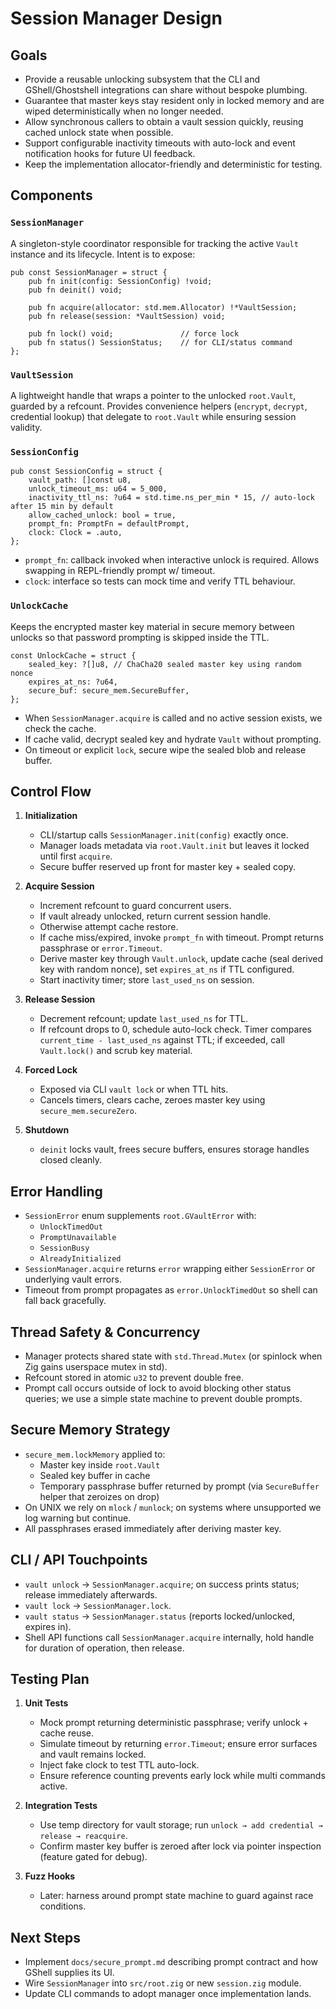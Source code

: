 # Session Manager Design

## Goals

- Provide a reusable unlocking subsystem that the CLI and GShell/Ghostshell integrations can share without bespoke plumbing.
- Guarantee that master keys stay resident only in locked memory and are wiped deterministically when no longer needed.
- Allow synchronous callers to obtain a vault session quickly, reusing cached unlock state when possible.
- Support configurable inactivity timeouts with auto-lock and event notification hooks for future UI feedback.
- Keep the implementation allocator-friendly and deterministic for testing.

## Components

### `SessionManager`

A singleton-style coordinator responsible for tracking the active `Vault` instance and its lifecycle.  Intent is to expose:

```zig
pub const SessionManager = struct {
    pub fn init(config: SessionConfig) !void;
    pub fn deinit() void;

    pub fn acquire(allocator: std.mem.Allocator) !*VaultSession;
    pub fn release(session: *VaultSession) void;

    pub fn lock() void;               // force lock
    pub fn status() SessionStatus;    // for CLI/status command
};
```

### `VaultSession`

A lightweight handle that wraps a pointer to the unlocked `root.Vault`, guarded by a refcount.  Provides convenience helpers (`encrypt`, `decrypt`, credential lookup) that delegate to `root.Vault` while ensuring session validity.

### `SessionConfig`

```zig
pub const SessionConfig = struct {
    vault_path: []const u8,
    unlock_timeout_ms: u64 = 5_000,
    inactivity_ttl_ns: ?u64 = std.time.ns_per_min * 15, // auto-lock after 15 min by default
    allow_cached_unlock: bool = true,
    prompt_fn: PromptFn = defaultPrompt,
    clock: Clock = .auto,
};
```

- `prompt_fn`: callback invoked when interactive unlock is required. Allows swapping in REPL-friendly prompt w/ timeout.
- `clock`: interface so tests can mock time and verify TTL behaviour.

### `UnlockCache`

Keeps the encrypted master key material in secure memory between unlocks so that password prompting is skipped inside the TTL.

```zig
const UnlockCache = struct {
    sealed_key: ?[]u8, // ChaCha20 sealed master key using random nonce
    expires_at_ns: ?u64,
    secure_buf: secure_mem.SecureBuffer,
};
```

- When `SessionManager.acquire` is called and no active session exists, we check the cache.
- If cache valid, decrypt sealed key and hydrate `Vault` without prompting.
- On timeout or explicit `lock`, secure wipe the sealed blob and release buffer.

## Control Flow

1. **Initialization**
   - CLI/startup calls `SessionManager.init(config)` exactly once.
   - Manager loads metadata via `root.Vault.init` but leaves it locked until first `acquire`.
   - Secure buffer reserved up front for master key + sealed copy.

2. **Acquire Session**
   - Increment refcount to guard concurrent users.
   - If vault already unlocked, return current session handle.
   - Otherwise attempt cache restore.
   - If cache miss/expired, invoke `prompt_fn` with timeout. Prompt returns passphrase or `error.Timeout`.
   - Derive master key through `Vault.unlock`, update cache (seal derived key with random nonce), set `expires_at_ns` if TTL configured.
   - Start inactivity timer; store `last_used_ns` on session.

3. **Release Session**
   - Decrement refcount; update `last_used_ns` for TTL.
   - If refcount drops to 0, schedule auto-lock check.  Timer compares `current_time - last_used_ns` against TTL; if exceeded, call `Vault.lock()` and scrub key material.

4. **Forced Lock**
   - Exposed via CLI `vault lock` or when TTL hits.
   - Cancels timers, clears cache, zeroes master key using `secure_mem.secureZero`.

5. **Shutdown**
   - `deinit` locks vault, frees secure buffers, ensures storage handles closed cleanly.

## Error Handling

- `SessionError` enum supplements `root.GVaultError` with:
  - `UnlockTimedOut`
  - `PromptUnavailable`
  - `SessionBusy`
  - `AlreadyInitialized`
- `SessionManager.acquire` returns `error` wrapping either `SessionError` or underlying vault errors.
- Timeout from prompt propagates as `error.UnlockTimedOut` so shell can fall back gracefully.

## Thread Safety & Concurrency

- Manager protects shared state with `std.Thread.Mutex` (or spinlock when Zig gains userspace mutex in std).
- Refcount stored in atomic `u32` to prevent double free.
- Prompt call occurs outside of lock to avoid blocking other status queries; we use a simple state machine to prevent double prompts.

## Secure Memory Strategy

- `secure_mem.lockMemory` applied to:
  - Master key inside `root.Vault`
  - Sealed key buffer in cache
  - Temporary passphrase buffer returned by prompt (via `SecureBuffer` helper that zeroizes on drop)
- On UNIX we rely on `mlock` / `munlock`; on systems where unsupported we log warning but continue.
- All passphrases erased immediately after deriving master key.

## CLI / API Touchpoints

- `vault unlock` → `SessionManager.acquire`; on success prints status; release immediately afterwards.
- `vault lock` → `SessionManager.lock`.
- `vault status` → `SessionManager.status` (reports locked/unlocked, expires in).
- Shell API functions call `SessionManager.acquire` internally, hold handle for duration of operation, then release.

## Testing Plan

1. **Unit Tests**
   - Mock prompt returning deterministic passphrase; verify unlock + cache reuse.
   - Simulate timeout by returning `error.Timeout`; ensure error surfaces and vault remains locked.
   - Inject fake clock to test TTL auto-lock.
   - Ensure reference counting prevents early lock while multi commands active.

2. **Integration Tests**
   - Use temp directory for vault storage; run `unlock → add credential → release → reacquire`.
   - Confirm master key buffer is zeroed after lock via pointer inspection (feature gated for debug).

3. **Fuzz Hooks**
   - Later: harness around prompt state machine to guard against race conditions.

## Next Steps

- Implement `docs/secure_prompt.md` describing prompt contract and how GShell supplies its UI.
- Wire `SessionManager` into `src/root.zig` or new `session.zig` module.
- Update CLI commands to adopt manager once implementation lands.
